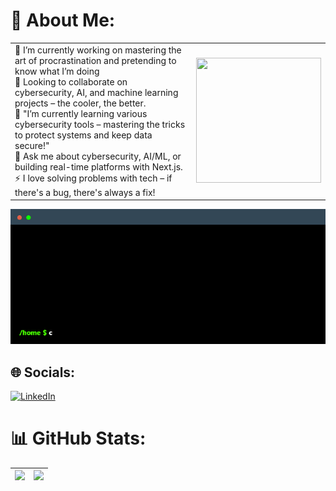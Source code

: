 

# 💫 About Me:

<table>
  <tr>
    <td>
      🔭 I’m currently working on mastering the art of procrastination and pretending to know what I’m doing<br>
      👯 Looking to collaborate on cybersecurity, AI, and machine learning projects – the cooler, the better.<br>
      🌱 "I’m currently learning various cybersecurity tools – mastering the tricks to protect systems and keep data secure!"<br>
      💬 Ask me about cybersecurity, AI/ML, or building real-time platforms with Next.js.<br>
      ⚡ I love solving problems with tech – if there's a bug, there's always a fix!
    </td>
    <td>
      <img src="https://media.giphy.com/media/1vlBgKjXEz1jTtsuiH/giphy.gif" width="200" height="200">
    </td>
  </tr>
</table>

<div>
    <img src="./about_prudhvi.gif" alt="About Me Terminal GIF"/>
</div>


## 🌐 Socials:
[![LinkedIn](https://img.shields.io/badge/LinkedIn-%230077B5.svg?logo=linkedin&logoColor=white)](https://linkedin.com/in/prudhvivarma11)

# 📊 GitHub Stats:
| ![](https://github-readme-stats.vercel.app/api?username=Prudhvivarma0&theme=dark&hide_border=false&include_all_commits=true&count_private=true) | ![](https://github-readme-streak-stats.herokuapp.com/?user=Prudhvivarma0&theme=dark&hide_border=false) |
|:--------------------------------------------------------------------------------------------------------------------------:|:-----------------------------------------------------------------------------------------------------:|



